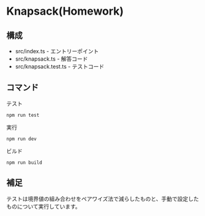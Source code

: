 # Knapsack(Homework)

## 構成

+ src/index.ts - エントリーポイント
+ src/knapsack.ts - 解答コード
+ src/knapsack.test.ts - テストコード

## コマンド

テスト

`npm run test`

実行

`npm run dev`

ビルド

`npm run build`

## 補足

テストは境界値の組み合わせをペアワイズ法で減らしたものと、手動で設定したものについて実行しています。
